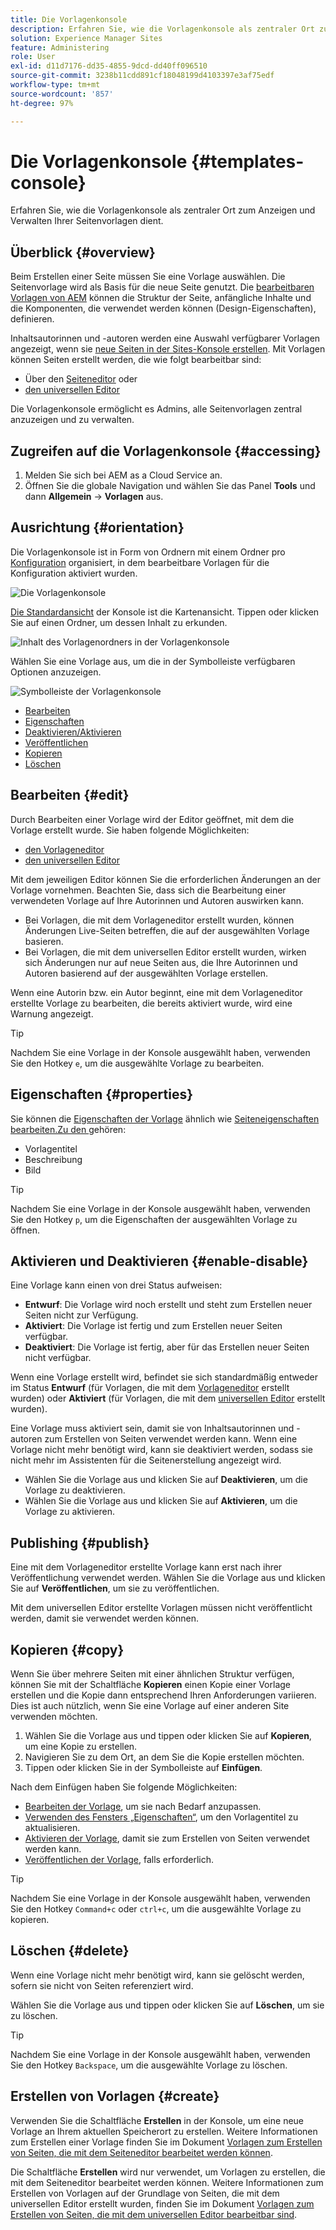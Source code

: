 ```yaml
---
title: Die Vorlagenkonsole
description: Erfahren Sie, wie die Vorlagenkonsole als zentraler Ort zum Anzeigen und Verwalten Ihrer Seitenvorlagen dient.
solution: Experience Manager Sites
feature: Administering
role: User
exl-id: d11d7176-dd35-4855-9dcd-dd40ff096510
source-git-commit: 3238b11cdd891cf18048199d4103397e3af75edf
workflow-type: tm+mt
source-wordcount: '857'
ht-degree: 97%

---
```


# Die Vorlagenkonsole {#templates-console}

Erfahren Sie, wie die Vorlagenkonsole als zentraler Ort zum Anzeigen und Verwalten Ihrer Seitenvorlagen dient.

## Überblick {#overview}

Beim Erstellen einer Seite müssen Sie eine Vorlage auswählen. Die Seitenvorlage wird als Basis für die neue Seite genutzt. Die [bearbeitbaren Vorlagen von AEM](/help/implementing/developing/components/templates.md) können die Struktur der Seite, anfängliche Inhalte und die Komponenten, die verwendet werden können (Design-Eigenschaften), definieren.

Inhaltsautorinnen und -autoren werden eine Auswahl verfügbarer Vorlagen angezeigt, wenn sie [neue Seiten in der Sites-Konsole erstellen](/help/sites-cloud/authoring/sites-console/creating-pages.md). Mit Vorlagen können Seiten erstellt werden, die wie folgt bearbeitbar sind:

* Über den [Seiteneditor](/help/sites-cloud/authoring/page-editor/templates.md) oder
* [den universellen Editor](/help/sites-cloud/authoring/universal-editor/templates.md)

Die Vorlagenkonsole ermöglicht es Admins, alle Seitenvorlagen zentral anzuzeigen und zu verwalten.

## Zugreifen auf die Vorlagenkonsole {#accessing}

1. Melden Sie sich bei AEM as a Cloud Service an.
1. Öffnen Sie die globale Navigation und wählen Sie das Panel **Tools** und dann **Allgemein** -> **Vorlagen** aus.

## Ausrichtung {#orientation}

Die Vorlagenkonsole ist in Form von Ordnern mit einem Ordner pro [Konfiguration](/help/implementing/developing/introduction/configurations.md) organisiert, in dem bearbeitbare Vorlagen für die Konfiguration aktiviert wurden.

![Die Vorlagenkonsole](assets/templates-console/templates-console.png)

[Die Standardansicht](/help/sites-cloud/authoring/quick-start.md) der Konsole ist die Kartenansicht. Tippen oder klicken Sie auf einen Ordner, um dessen Inhalt zu erkunden.

![Inhalt des Vorlagenordners in der Vorlagenkonsole](assets/templates-console/templates-console-templates.png)

Wählen Sie eine Vorlage aus, um die in der Symbolleiste verfügbaren Optionen anzuzeigen.

![Symbolleiste der Vorlagenkonsole](assets/templates-console/templates-console-toolbar.png)

* [Bearbeiten](#edit-edit)
* [Eigenschaften](#properties)
* [Deaktivieren/Aktivieren](#enable-disable)
* [Veröffentlichen](#publish)
* [Kopieren](#copy)
* [Löschen](#delete)

## Bearbeiten {#edit}

Durch Bearbeiten einer Vorlage wird der Editor geöffnet, mit dem die Vorlage erstellt wurde. Sie haben folgende Möglichkeiten:

* [den Vorlageneditor](/help/sites-cloud/authoring/page-editor/templates.md)
* [den universellen Editor](/help/sites-cloud/authoring/universal-editor/templates.md)

Mit dem jeweiligen Editor können Sie die erforderlichen Änderungen an der Vorlage vornehmen. Beachten Sie, dass sich die Bearbeitung einer verwendeten Vorlage auf Ihre Autorinnen und Autoren auswirken kann.

* Bei Vorlagen, die mit dem Vorlageneditor erstellt wurden, können Änderungen Live-Seiten betreffen, die auf der ausgewählten Vorlage basieren.
* Bei Vorlagen, die mit dem universellen Editor erstellt wurden, wirken sich Änderungen nur auf neue Seiten aus, die Ihre Autorinnen und Autoren basierend auf der ausgewählten Vorlage erstellen.

Wenn eine Autorin bzw. ein Autor beginnt, eine mit dem Vorlageneditor erstellte Vorlage zu bearbeiten, die bereits aktiviert wurde, wird eine Warnung angezeigt. 

>[!TIP]
>
>Nachdem Sie eine Vorlage in der Konsole ausgewählt haben, verwenden Sie den Hotkey `e`, um die ausgewählte Vorlage zu bearbeiten.

## Eigenschaften {#properties}

Sie können die [Eigenschaften der Vorlage](/help/sites-cloud/authoring/page-editor/templates.md) ähnlich wie [Seiteneigenschaften bearbeiten.Zu den ](/help/sites-cloud/authoring/sites-console/edit-page-properties.md) gehören:

* Vorlagentitel
* Beschreibung
* Bild

>[!TIP]
>
>Nachdem Sie eine Vorlage in der Konsole ausgewählt haben, verwenden Sie den Hotkey `p`, um die Eigenschaften der ausgewählten Vorlage zu öffnen.

## Aktivieren und Deaktivieren {#enable-disable}

Eine Vorlage kann einen von drei Status aufweisen:

* **Entwurf**: Die Vorlage wird noch erstellt und steht zum Erstellen neuer Seiten nicht zur Verfügung.
* **Aktiviert**: Die Vorlage ist fertig und zum Erstellen neuer Seiten verfügbar.
* **Deaktiviert**: Die Vorlage ist fertig, aber für das Erstellen neuer Seiten nicht verfügbar.

Wenn eine Vorlage erstellt wird, befindet sie sich standardmäßig entweder im Status **Entwurf** (für Vorlagen, die mit dem [Vorlageneditor](/help/sites-cloud/authoring/page-editor/templates.md) erstellt wurden) oder **Aktiviert** (für Vorlagen, die mit dem [universellen Editor](/help/sites-cloud/authoring/universal-editor/templates.md) erstellt wurden).

Eine Vorlage muss aktiviert sein, damit sie von Inhaltsautorinnen und -autoren zum Erstellen von Seiten verwendet werden kann. Wenn eine Vorlage nicht mehr benötigt wird, kann sie deaktiviert werden, sodass sie nicht mehr im Assistenten für die Seitenerstellung angezeigt wird.

* Wählen Sie die Vorlage aus und klicken Sie auf **Deaktivieren**, um die Vorlage zu deaktivieren.
* Wählen Sie die Vorlage aus und klicken Sie auf **Aktivieren**, um die Vorlage zu aktivieren.

## Publishing {#publish}

Eine mit dem Vorlageneditor erstellte Vorlage kann erst nach ihrer Veröffentlichung verwendet werden. Wählen Sie die Vorlage aus und klicken Sie auf **Veröffentlichen**, um sie zu veröffentlichen.

Mit dem universellen Editor erstellte Vorlagen müssen nicht veröffentlicht werden, damit sie verwendet werden können.

## Kopieren {#copy}

Wenn Sie über mehrere Seiten mit einer ähnlichen Struktur verfügen, können Sie mit der Schaltfläche **Kopieren** einen Kopie einer Vorlage erstellen und die Kopie dann entsprechend Ihren Anforderungen variieren. Dies ist auch nützlich, wenn Sie eine Vorlage auf einer anderen Site verwenden möchten.

1. Wählen Sie die Vorlage aus und tippen oder klicken Sie auf **Kopieren**, um eine Kopie zu erstellen.
1. Navigieren Sie zu dem Ort, an dem Sie die Kopie erstellen möchten. 
1. Tippen oder klicken Sie in der Symbolleiste auf **Einfügen**.

Nach dem Einfügen haben Sie folgende Möglichkeiten:

* [Bearbeiten der Vorlage](#edit), um sie nach Bedarf anzupassen.
* [Verwenden des Fensters „Eigenschaften“](#properties), um den Vorlagentitel zu aktualisieren.
* [Aktivieren der Vorlage](#enable-disable), damit sie zum Erstellen von Seiten verwendet werden kann.
* [Veröffentlichen der Vorlage](#publish), falls erforderlich.

>[!TIP]
>
>Nachdem Sie eine Vorlage in der Konsole ausgewählt haben, verwenden Sie den Hotkey `Command+c` oder `ctrl+c`, um die ausgewählte Vorlage zu kopieren.

## Löschen {#delete}

Wenn eine Vorlage nicht mehr benötigt wird, kann sie gelöscht werden, sofern sie nicht von Seiten referenziert wird.

Wählen Sie die Vorlage aus und tippen oder klicken Sie auf **Löschen**, um sie zu löschen.

>[!TIP]
>
>Nachdem Sie eine Vorlage in der Konsole ausgewählt haben, verwenden Sie den Hotkey `Backspace`, um die ausgewählte Vorlage zu löschen.

## Erstellen von Vorlagen {#create}

Verwenden Sie die Schaltfläche **Erstellen** in der Konsole, um eine neue Vorlage an Ihrem aktuellen Speicherort zu erstellen. Weitere Informationen zum Erstellen einer Vorlage finden Sie im Dokument [Vorlagen zum Erstellen von Seiten, die mit dem Seiteneditor bearbeitet werden können](/help/sites-cloud/authoring/page-editor/templates.md).

Die Schaltfläche **Erstellen** wird nur verwendet, um Vorlagen zu erstellen, die mit dem Seiteneditor bearbeitet werden können. Weitere Informationen zum Erstellen von Vorlagen auf der Grundlage von Seiten, die mit dem universellen Editor erstellt wurden, finden Sie im Dokument [Vorlagen zum Erstellen von Seiten, die mit dem universellen Editor bearbeitbar sind](/help/sites-cloud/authoring/universal-editor/templates.md).
